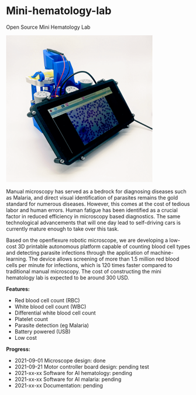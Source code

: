 # Mini-hematology-lab
Open Source Mini Hematology Lab

<img src="https://github.com/WOIDMO/Mini-hematology-lab/blob/main/doc/mini_hematology_lab_opt.png" width="400" height="400">

Manual microscopy has served as a bedrock for diagnosing diseases such as Malaria, and direct visual identification of parasites remains the gold standard for numerous diseases. However, this comes at the cost of tedious labor and human errors. Human fatigue has been identified as a crucial factor in reduced efficiency in microscopy based diagnostics. The same technological advancements that will one day lead to self-driving cars is currently mature enough to take over this task.

Based on the openflexure robotic microscope, we are developing a low-cost 3D printable autonomous platform capable of counting blood cell types and detecting parasite infections through the application of machine-learning. The device allows screening of more than 1.5 million red blood cells per minute for infections, which is 120 times faster compared to traditional manual microscopy. The cost of constructing the mini hematology lab is expected to be around 300 USD.

**Features:**

* Red blood cell count (RBC)
* White blood cell count (WBC)
* Differential white blood cell count
* Platelet count
* Parasite detection (eg Malaria)
* Battery powered (USB)
* Low cost


**Progress:**

* 2021-09-01 Microscope design: done
* 2021-09-21 Motor controller board design: pending test
* 2021-xx-xx Software for AI hematology: pending
* 2021-xx-xx Software for AI malaria: pending
* 2021-xx-xx Documentation: pending
